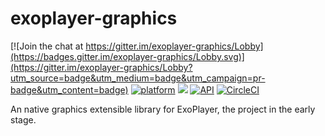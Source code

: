 # exoplayer-graphics

[![Join the chat at https://gitter.im/exoplayer-graphics/Lobby](https://badges.gitter.im/exoplayer-graphics/Lobby.svg)](https://gitter.im/exoplayer-graphics/Lobby?utm_source=badge&utm_medium=badge&utm_campaign=pr-badge&utm_content=badge)
[![platform](https://img.shields.io/badge/platform-android-green.svg)](http://developer.android.com/index.html)
<img src="https://img.shields.io/badge/license-MIT-green.svg?style=flat">
[![API](https://img.shields.io/badge/API-25%2B-brightgreen.svg?style=flat)](https://android-arsenal.com/api?level=25)
[![CircleCI](https://circleci.com/gh/heitaoflower/exoplayer-graphics.svg?style=shield)](https://circleci.com/gh/heitaoflower/exoplayer-graphics)

An native graphics extensible library for ExoPlayer, the project in the early stage.
